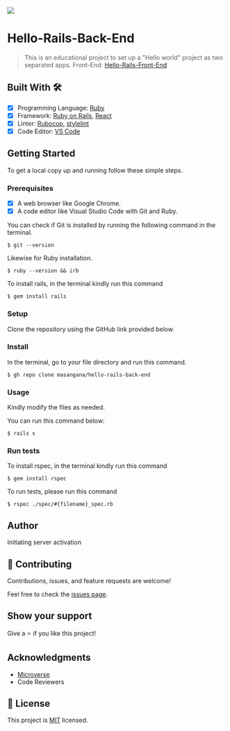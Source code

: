 ![](https://img.shields.io/badge/Microverse-blueviolet)

# Hello-Rails-Back-End

> This is an educational project to set up a "Hello world" project as two separated apps.
Front-End: [Hello-Rails-Front-End](https://github.com/masangana/hello-react-front-end)

## Built With 🛠️

- [x] Programming Language: [Ruby](https://www.ruby-lang.org/en/)
- [x] Framework: [Ruby on Rails](https://rubyonrails.org/), [React](https://reactjs.org/)
- [x] Linter: [Rubocop](https://rubocop.org/), [stylelint](https://stylelint.io/)
- [x] Code Editor: [VS Code](https://code.visualstudio.com/)

## Getting Started

To get a local copy up and running follow these simple steps.

### Prerequisites

- [x] A web browser like Google Chrome.
- [x] A code editor like Visual Studio Code with Git and Ruby.

You can check if Git is installed by running the following command in the terminal.
```
$ git --version
```

Likewise for Ruby installation.
```
$ ruby --version && irb
```

To install rails, in the terminal kindly run this command
```
$ gem install rails
```

### Setup

Clone the repository using the GitHub link provided below.

### Install

In the terminal, go to your file directory and run this command.

```
$ gh repo clone masangana/hello-rails-back-end
```

### Usage

Kindly modify the files as needed.

You can run this command below:

```
$ rails s
```

### Run tests

To install rspec, in the terminal kindly run this command

```
$ gem install rspec
```

To run tests, please run this command
```
$ rspec ./spec/#{filename}_spec.rb
```

## Author

Initiating server activation

## 🤝 Contributing

Contributions, issues, and feature requests are welcome!

Feel free to check the [issues page](https://github.com/masangana/hello-rails-back-end/issues).

## Show your support

Give a ⭐️ if you like this project!

## Acknowledgments

- [Microverse](https://www.microverse.org/)
- Code Reviewers

## 📝 License

This project is [MIT](./MIT.md) licensed.